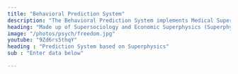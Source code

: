 ```yaml
---
title: "Behavioral Prediction System"
description: "The Behavioral Prediction System implements Medical Superphysics"
heading: "Made up of Supersociology and Economic Superphysics (Superphysics)"
image: "/photos/psych/freedom.jpg"
youtube: "9Zd6rs5thqY"
heading : "Prediction System based on Superphysics"
sub : "Enter data below"

---
```

